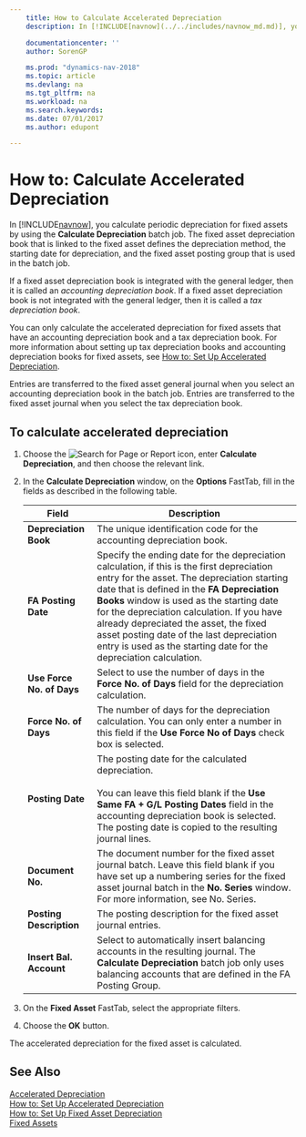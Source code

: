 ```yaml
---
    title: How to Calculate Accelerated Depreciation
    description: In [!INCLUDE[navnow](../../includes/navnow_md.md)], you calculate periodic depreciation for fixed assets by using the **Calculate Depreciation** batch job. The fixed asset depreciation book that is linked to the fixed asset defines the depreciation method, the starting date for depreciation, and the fixed asset posting group that is used in the batch job.

    documentationcenter: ''
    author: SorenGP

    ms.prod: "dynamics-nav-2018"
    ms.topic: article
    ms.devlang: na
    ms.tgt_pltfrm: na
    ms.workload: na
    ms.search.keywords:
    ms.date: 07/01/2017
    ms.author: edupont

---
```

# How to: Calculate Accelerated Depreciation
In [!INCLUDE[navnow](../../includes/navnow_md.md)], you calculate periodic depreciation for fixed assets by using the **Calculate Depreciation** batch job. The fixed asset depreciation book that is linked to the fixed asset defines the depreciation method, the starting date for depreciation, and the fixed asset posting group that is used in the batch job.  

If a fixed asset depreciation book is integrated with the general ledger, then it is called an *accounting depreciation book*. If a fixed asset depreciation book is not integrated with the general ledger, then it is called a *tax depreciation book*.  

You can only calculate the accelerated depreciation for fixed assets that have an accounting depreciation book and a tax depreciation book. For more information about setting up tax depreciation books and accounting depreciation books for fixed assets, see [How to: Set Up Accelerated Depreciation](how-to-set-up-accelerated-depreciation.md).  

Entries are transferred to the fixed asset general journal when you select an accounting depreciation book in the batch job. Entries are transferred to the fixed asset journal when you select the tax depreciation book.  

## To calculate accelerated depreciation  

1.  Choose the ![Search for Page or Report](../../media/ui-search/search_small.png "Search for Page or Report icon") icon, enter **Calculate Depreciation**, and then choose the relevant link.  
2.  In the **Calculate Depreciation** window, on the **Options** FastTab, fill in the fields as described in the following table.  

    |Field|Description|  
    |---------------------------------|---------------------------------------|  
    |**Depreciation Book**|The unique identification code for the accounting depreciation book.|  
    |**FA Posting Date**|Specify the ending date for the depreciation calculation, if this is the first depreciation entry for the asset. The depreciation starting date that is defined in the **FA Depreciation Books** window is used as the starting date for the depreciation calculation. If you have already depreciated the asset, the fixed asset posting date of the last depreciation entry is used as the starting date for the depreciation calculation.|  
    |**Use Force No. of Days**|Select to use the number of days in the **Force No. of Days** field for the depreciation calculation.|  
    |**Force No. of Days**|The number of days for the depreciation calculation. You can only enter a number in this field if the **Use Force No of Days** check box is selected.|  
    |**Posting Date**|The posting date for the calculated depreciation.<br /><br /> You can leave this field blank if the **Use Same FA + G/L Posting Dates** field in the accounting depreciation book is selected. The posting date is copied to the resulting journal lines.|  
    |**Document No.**|The document number for the fixed asset journal batch. Leave this field blank if you have set up a numbering series for the fixed asset journal batch in the **No. Series** window. For more information, see No. Series.|  
    |**Posting Description**|The posting description for the fixed asset journal entries.|  
    |**Insert Bal. Account**|Select to automatically insert balancing accounts in the resulting journal. The **Calculate Depreciation** batch job only uses balancing accounts that are defined in the FA Posting Group.|  

3.  On the **Fixed Asset** FastTab, select the appropriate filters.  
4.  Choose the **OK** button.  

The accelerated depreciation for the fixed asset is calculated.  

## See Also  
 [Accelerated Depreciation](accelerated-depreciation.md)   
 [How to: Set Up Accelerated Depreciation](how-to-set-up-accelerated-depreciation.md)   
 [How to: Set Up Fixed Asset Depreciation](../../fa-how-setup-depreciation.md)  
 [Fixed Assets](../../fa-manage.md)

